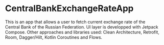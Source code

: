 # CentralBankExchangeRateApp
This is an app that allows a user to fetch current exchange rate of the Central Bank of the Russian Federation.
UI layer is developped with Jetpack Compose. 
Other approaches and libraries used: Clean Architecture, Retrofit, Room, Dagger/Hilt, Kotlin Coroutines and Flows.
